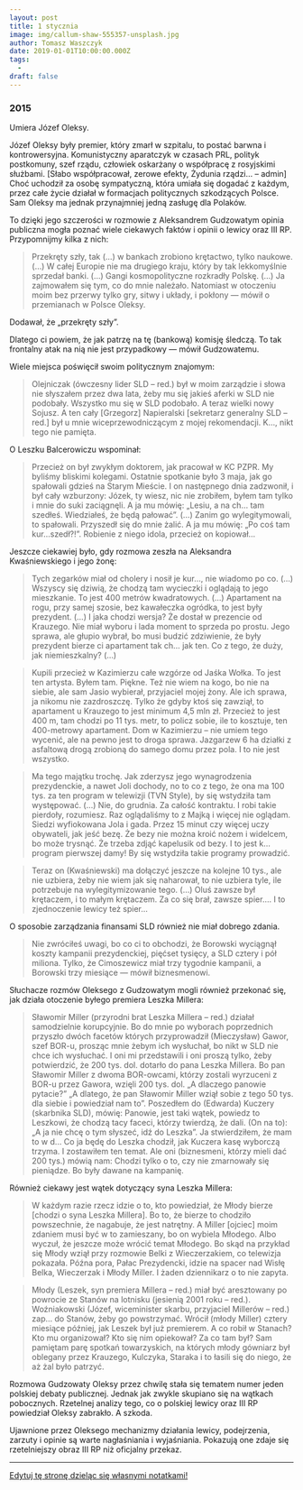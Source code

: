 ```yaml
---
layout: post
title: 1 stycznia
image: img/callum-shaw-555357-unsplash.jpg
author: Tomasz Waszczyk
date: 2019-01-01T10:00:00.000Z
tags:
  - 
draft: false  
---
```


### 2015

Umiera Józef Oleksy.

Józef Oleksy były premier, który zmarł w szpitalu, to postać barwna i kontrowersyjna. Komunistyczny aparatczyk w czasach PRL, polityk postkomuny, szef rządu, człowiek oskarżany o współpracę z rosyjskimi służbami. [Słabo współpracował, zerowe efekty, Żydunia rządzi… – admin]
Choć uchodził za osobę sympatyczną, która umiała się dogadać z każdym, przez całe życie działał w formacjach politycznych szkodzących Polsce. Sam Oleksy ma jednak przynajmniej jedną zasługę dla Polaków.

To dzięki jego szczerości w rozmowie z Aleksandrem Gudzowatym opinia publiczna mogła poznać wiele ciekawych faktów i opinii o lewicy oraz III RP. Przypomnijmy kilka z nich:

> Przekręty szły, tak (…) w bankach zrobiono krętactwo, tylko naukowe. (…) W całej Europie nie ma drugiego kraju, który by tak lekkomyślnie sprzedał banki. (…) Gangi kosmopolityczne rozkradły Polskę. (…) Ja zajmowałem się tym, co do mnie należało. Natomiast w otoczeniu moim bez przerwy tylko gry, sitwy i układy, i pokłony — mówił o przemianach w Polsce Oleksy.

Dodawał, że „przekręty szły”.

Dlatego ci powiem, że jak patrzę na tę (bankową) komisję śledczą. To tak frontalny atak na nią nie jest przypadkowy — mówił Gudzowatemu.

Wiele miejsca poświęcił swoim politycznym znajomym:

> Olejniczak (ówczesny lider SLD – red.) był w moim zarządzie i słowa nie słyszałem przez dwa lata, żeby mu się jakieś aferki w SLD nie podobały. Wszystko mu się w SLD podobało. A teraz wielki nowy Sojusz. A ten cały [Grzegorz] Napieralski [sekretarz generalny SLD – red.] był u mnie wiceprzewodniczącym z mojej rekomendacji. K…, nikt tego nie pamięta.

O Leszku Balcerowiczu wspominał:

> Przecież on był zwykłym doktorem, jak pracował w KC PZPR. My byliśmy bliskimi kolegami. Ostatnie spotkanie było 3 maja, jak go spałowali gdzieś na Starym Mieście. I on następnego dnia zadzwonił, i był cały wzburzony: Józek, ty wiesz, nic nie zrobiłem, byłem tam tylko i mnie do suki zaciągnęli. A ja mu mówię: „Lesiu, a na ch… tam szedłeś. Wiedziałeś, że będą pałować”. (…) Zanim go wylegitymowali, to spałowali. Przyszedł się do mnie żalić. A ja mu mówię: „Po coś tam kur…szedł?!”. Robienie z niego idola, przecież on kopiował…

Jeszcze ciekawiej było, gdy rozmowa zeszła na Aleksandra Kwaśniewskiego i jego żonę:

> Tych zegarków miał od cholery i nosił je kur…, nie wiadomo po co. (…) Wszyscy się dziwią, że chodzą tam wycieczki i oglądają to jego mieszkanie. To jest 400 metrów kwadratowych. (…) Apartament na rogu, przy samej szosie, bez kawałeczka ogródka, to jest były prezydent. (…) I jaka chodzi wersja? Że dostał w prezencie od Krauzego. Nie miał wyboru i lada moment to sprzeda po prostu. Jego sprawa, ale głupio wybrał, bo musi budzić zdziwienie, że były prezydent bierze ci apartament tak ch… jak ten. Co z tego, że duży, jak niemieszkalny? (…)

> Kupili przecież w Kazimierzu całe wzgórze od Jaśka Wołka. To jest ten artysta. Byłem tam. Piękne. Też nie wiem na kogo, bo nie na siebie, ale sam Jasio wybierał, przyjaciel mojej żony. Ale ich sprawa, ja nikomu nie zazdroszczę. Tylko że gdyby ktoś się zawziął, to apartament u Krauzego to jest minimum 4,5 mln zł. Przecież to jest 400 m, tam chodzi po 11 tys. metr, to policz sobie, ile to kosztuje, ten 400-metrowy apartament. Dom w Kazimierzu – nie umiem tego wycenić, ale na pewno jest to droga sprawa. Jazgarzew 6 ha działki z asfaltową drogą zrobioną do samego domu przez pola. I to nie jest wszystko.

> Ma tego majątku trochę. Jak zderzysz jego wynagrodzenia prezydenckie, a nawet Joli dochody, no to co z tego, że ona ma 100 tys. za ten program w telewizji (TVN Style), by się wstydziła tam występować. (…) Nie, do grudnia. Za całość kontraktu. I robi takie pierdoły, rozumiesz. Raz oglądaliśmy to z Majką i więcej nie oglądam. Siedzi wyfiokowana Jola i gada. Przez 15 minut czy więcej uczy obywateli, jak jeść bezę. Że bezy nie można kroić nożem i widelcem, bo może trysnąć. Że trzeba zdjąć kapelusik od bezy. I to jest k… program pierwszej damy! By się wstydziła takie programy prowadzić.

> Teraz on (Kwaśniewski) ma dołączyć jeszcze na kolejne 10 tys., ale nie uzbiera, żeby nie wiem jak się naharował, to nie uzbiera tyle, ile potrzebuje na wylegitymizowanie tego. (…) Oluś zawsze był krętaczem, i to małym krętaczem. Za co się brał, zawsze spier…. I to zjednoczenie lewicy też spier…

O sposobie zarządzania finansami SLD również nie miał dobrego zdania.

> Nie zwróciłeś uwagi, bo co ci to obchodzi, że Borowski wyciągnął koszty kampanii prezydenckiej, pięćset tysięcy, a SLD cztery i pół miliona. Tylko, że Cimoszewicz miał trzy tygodnie kampanii, a Borowski trzy miesiące — mówił biznesmenowi.

Słuchacze rozmów Oleksego z Gudzowatym mogli również przekonać się, jak działa otoczenie byłego premiera Leszka Millera:

> Sławomir Miller (przyrodni brat Leszka Millera – red.) działał samodzielnie korupcyjnie. Bo do mnie po wyborach poprzednich przyszło dwóch facetów których przyprowadził (Mieczysław) Gawor, szef BOR-u, prosząc mnie żebym ich wysłuchał, bo nikt w SLD nie chce ich wysłuchać. I oni mi przedstawili i oni proszą tylko, żeby potwierdzić, że 200 tys. dol. dotarło do pana Leszka Millera. Bo pan Sławomir Miller z dwoma BOR-owcami, którzy zostali wyrzuceni z BOR-u przez Gawora, wzięli 200 tys. dol. „A dlaczego panowie pytacie?” „A dlatego, że pan Sławomir Miller wziął sobie z tego 50 tys. dla siebie i powiedział nam to”. Poszedłem do (Edwarda) Kuczery (skarbnika SLD), mówię: Panowie, jest taki wątek, powiedz to Leszkowi, że chodzą tacy faceci, którzy twierdzą, że dali. (On na to): „A ja nie chcę o tym słyszeć, idź do Leszka”. Ja stwierdziłem, że mam to w d… Co ja będę do Leszka chodził, jak Kuczera kasę wyborczą trzyma. I zostawiłem ten temat. Ale oni (biznesmeni, którzy mieli dać 200 tys.) mówią nam: Chodzi tylko o to, czy nie zmarnowały się pieniądze. Bo były dawane na kampanię.

Również ciekawy jest wątek dotyczący syna Leszka Millera:

> W każdym razie rzecz idzie o to, kto powiedział, że Młody bierze [chodzi o syna Leszka Millera]. Bo to, że bierze to chodziło powszechnie, że nagabuje, że jest natrętny. A Miller [ojciec] moim zdaniem musi być w to zamieszany, bo on wybiela Młodego. Albo wyczuł, że jeszcze może wrócić temat Młodego. Bo skąd na przykład się Młody wziął przy rozmowie Belki z Wieczerzakiem, co telewizja pokazała. Późna pora, Pałac Prezydencki, idzie na spacer nad Wisłę Belka, Wieczerzak i Młody Miller. I żaden dziennikarz o to nie zapyta.

> Młody (Leszek, syn premiera Millera – red.) miał być aresztowany po powrocie ze Stanów na lotnisku (jesienią 2001 roku – red.). Woźniakowski (Józef, wiceminister skarbu, przyjaciel Millerów – red.) zap… do Stanów, żeby go powstrzymać. Wrócił (młody Miller) cztery miesiące później, jak Leszek był już premierem. A co robił w Stanach? Kto mu organizował? Kto się nim opiekował? Za co tam był? Sam pamiętam parę spotkań towarzyskich, na których młody gówniarz był oblegany przez Krauzego, Kulczyka, Staraka i to łasili się do niego, że aż żal było patrzyć.

Rozmowa Gudzowaty Oleksy przez chwilę stała się tematem numer jeden polskiej debaty publicznej. Jednak jak zwykle skupiano się na wątkach pobocznych. Rzetelnej analizy tego, co o polskiej lewicy oraz III RP powiedział Oleksy zabrakło. A szkoda.

Ujawnione przez Oleksego mechanizmy działania lewicy, podejrzenia, zarzuty i opinie są warte nagłaśniania i wyjaśniania. Pokazują one zdaje się rzetelniejszy obraz III RP niż oficjalny przekaz.

---

<a href="https://github.com/TomaszWaszczyk/historia.waszczyk.com/edit/master/src/content/january-1.md" target="_blank">Edytuj tę stronę dzieląc się własnymi notatkami!</a>

